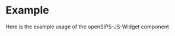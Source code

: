 # Example
Here is the example usage of the openSIPS-JS-Widget component


<ClientOnly>
<div class="py-5">
    <Example />
</div>
</ClientOnly>
